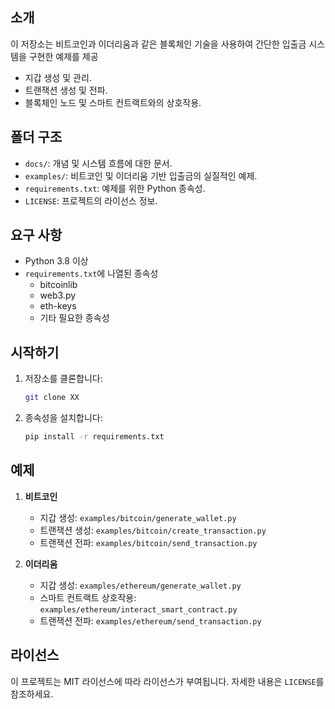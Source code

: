## 소개
이 저장소는 비트코인과 이더리움과 같은 블록체인 기술을 사용하여 간단한 입출금 시스템을 구현한 예제를 제공
- 지갑 생성 및 관리.
- 트랜잭션 생성 및 전파.
- 블록체인 노드 및 스마트 컨트랙트와의 상호작용.

## 폴더 구조
- `docs/`: 개념 및 시스템 흐름에 대한 문서.
- `examples/`: 비트코인 및 이더리움 기반 입출금의 실질적인 예제.
- `requirements.txt`: 예제를 위한 Python 종속성.
- `LICENSE`: 프로젝트의 라이선스 정보.

## 요구 사항
- Python 3.8 이상
- `requirements.txt`에 나열된 종속성
  - bitcoinlib
  - web3.py
  - eth-keys
  - 기타 필요한 종속성

## 시작하기
1. 저장소를 클론합니다:
    ```bash
    git clone XX
    ```

1. 종속성을 설치합니다:
    ```bash
    pip install -r requirements.txt
    ```

## 예제
1. **비트코인**
   - 지갑 생성: `examples/bitcoin/generate_wallet.py`
   - 트랜잭션 생성: `examples/bitcoin/create_transaction.py`
   - 트랜잭션 전파: `examples/bitcoin/send_transaction.py`

2. **이더리움**
   - 지갑 생성: `examples/ethereum/generate_wallet.py`
   - 스마트 컨트랙트 상호작용: `examples/ethereum/interact_smart_contract.py`
   - 트랜잭션 전파: `examples/ethereum/send_transaction.py`

## 라이선스
이 프로젝트는 MIT 라이선스에 따라 라이선스가 부여됩니다. 자세한 내용은 `LICENSE`를 참조하세요.